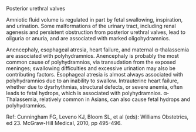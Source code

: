 Posterior urethral valves

Amniotic fluid volume is regulated in part by fetal swallowing, inspiration, and urination. Some malformations of the urinary tract, including renal agenesis and persistent obstruction from posterior urethral valves, lead to oliguria or anuria, and are associated with marked oligohydramnios.

Anencephaly, esophageal atresia, heart failure, and maternal α-thalassemia are associated with polyhydramnios. Anencephaly is probably the most common cause of polyhydramnios, via transudation from the exposed meninges; swallowing difficulties and excessive urination may also be contributing factors. Esophageal atresia is almost always associated with polyhydramnios due to an inability to swallow. Intrauterine heart failure, whether due to dysrhythmias, structural defects, or severe anemia, often leads to fetal hydrops, which is associated with polyhydramnios. α-Thalassemia, relatively common in Asians, can also cause fetal hydrops and polyhydramnios.

Ref: Cunningham FG, Leveno KJ, Bloom SL, et al (eds): Williams Obstetrics, ed 23. McGraw-Hill Medical, 2010, pp 495-496.